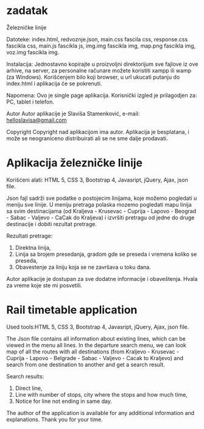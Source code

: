 # zadatak

Železničke linije

Datoteke:
index.html, 
redvoznje.json, 
main.css fascila css, 
response.css fascikla css, 
main.js	fascikla js, 
img.img fascikla img, 
map.png	fascikla img, 
voz.img	fascikla img.

Instalacija:
Jednostavno kopirajte u proizvoljni direktorijum sve fajlove iz ove arhive,
na server, za personalne računare možete koristiti xampp ili wamp (za Windows).
Korišćenjem bilo koji browser, u url ukucati putanju do index.html i aplikacija će se pokrenuti.

Napomena:
Ovo je single page aplikacija.
Korisnički izgled je prilagodjen za: PC, tablet i telefon.

Autor
Autor aplikacije je Slaviša Stamenković, e-mail: helloslavisa@gmail.com

Copyright
Copyright nad aplikacijom  ima autor. Aplikacija je besplatana, i može se
neograniceno distribuirati ali se ne sme dalje prodavati.


Aplikacija železničke linije
==================
Korišćeni alati: HTML 5, CSS 3,	Bootstrap 4, Javasript, jQuery,	Ajax,	json file.

Json fajl sadrži sve podatke o postojecim linijama, koje možemo pogledati u meniju sve linije. 
U meniju pretraga polaska mozemo pogledati mapu linija sa svim destinacijama 
(od Kraljeva - Krusevac - Cuprija - Lapovo - Beograd - Sabac - Valjevo - CaCak do Kraljeva) 
i izvršiti pretragu od jedne do druge destinacije i dobiti rezultat pretrage.

Rezultati pretrage:
1.	Direktna linija,
2.	Linija sa brojem presedanja, gradom gde se preseda i vremena koliko se preseda,
3.	Obavestenje za liniju koja se ne završava u toku dana.

Autor aplikacije je dostupan za sve dodatne informacije i obaveštenja. Hvala za vreme koje ste mi posvetili. 


Rail timetable application
==================
Used tools:HTML 5, CSS 3,	Bootstrap 4, Javasript, jQuery,	Ajax,	json file.

The Json file contains all information about existing lines, which can be viewed in the menu all lines. 
In the departure search menu, we can look map of all the routes with all destinations 
(from Kraljevo - Krusevac - Cuprija - Lapovo - Belgrade - Sabac - Valjevo - Cacak to Kraljevo) 
and search from one destination to another and get a search result.

Search results:
1.	Direct line,
2.	Line with number of stops, city where the stops and how much time,
3.	Notice for line not ending in same day.

The author of the application is available for any additional information and explanations. Thank you for your time.
